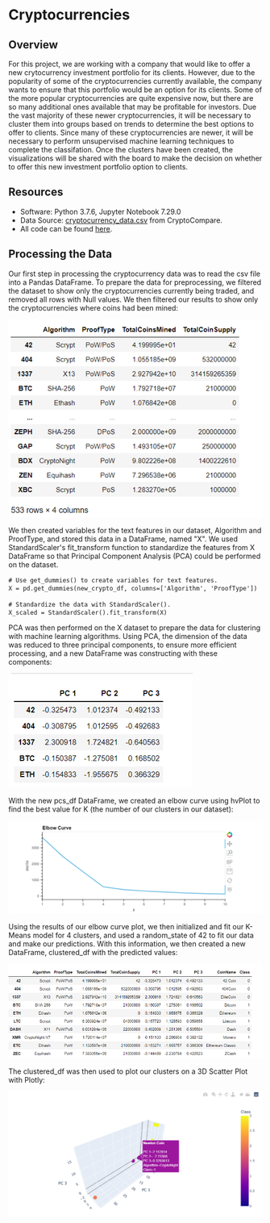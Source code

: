 # Cryptocurrencies

## Overview

For this project, we are working with a company that would like to offer a new crytocurrency investment portfolio for its clients. However, due to the popularity of some of the cryptocurrencies currently available, the company wants to ensure that this portfolio would be an option for its clients. Some of the more popular cryptocurrencies are quite expensive now, but there are so many additional ones available that may be profitable for investors. Due the vast majority of these newer cryptocurrencies, it will be necessary to cluster them into groups based on trends to determine the best options to offer to clients. Since many of these cryptocurrencies are newer, it will be necessary to perform unsupervised machine learning techniques to complete the classifation. Once the clusters have been created, the visualizations will be shared with the board to make the decision on whether to offer this new investment portfolio option to clients.

## Resources

* Software: Python 3.7.6, Jupyter Notebook 7.29.0
* Data Source: [cryptocurrency_data.csv](https://min-api.cryptocompare.com/data/all/coinlist) from CryptoCompare. 
* All code can be found [here](https://github.com/crtallent/Cryptocurrencies/blob/main/crypto_clustering.ipynb).

## Processing the Data

Our first step in processing the cryptocurrency data was to read the csv file into a Pandas DataFrame. To prepare the data for preprocessing, we filtered the dataset to show only the cryptocurrencies currently being traded, and removed all rows with Null values. We then filtered our results to show only the cryptocurrencies where coins had been mined:

<img src="https://github.com/crtallent/Cryptocurrencies/blob/main/Resources/Images/new_crypto_df.png" alt="Crypto_df" title="Crypto_df" />

We then created variables for the text features in our dataset, Algorithm and ProofType, and stored this data in a DataFrame, named "X". We used StandardScaler's fit_transform function to standardize the features from X DataFrame so that Principal Component Analysis (PCA) could be performed on the dataset.  

~~~
# Use get_dummies() to create variables for text features.
X = pd.get_dummies(new_crypto_df, columns=['Algorithm', 'ProofType'])

# Standardize the data with StandardScaler().
X_scaled = StandardScaler().fit_transform(X)
~~~

PCA was then performed on the X dataset to prepare the data for clustering with machine learning algorithms. Using PCA, the dimension of the data was reduced to three principal components, to ensure more efficient processing, and a new DataFrame was constructing with these components:

<img src="https://github.com/crtallent/Cryptocurrencies/blob/main/Resources/Images/PCA.png" alt="pcs_df" title="pcs_df" />

With the new pcs_df DataFrame, we created an elbow curve using hvPlot to find the best value for K (the number of our clusters in our dataset):

<img src="https://github.com/crtallent/Cryptocurrencies/blob/main/Resources/Images/Elbow.png" alt="elbow curve plot" title="Elbow Curve" />

Using the results of our elbow curve plot, we then initialized and fit our K-Means model for 4 clusters, and used a random_state of 42 to fit our data and make our predictions. With this information, we then created a new DataFrame, clustered_df with the predicted values: 

<img src="https://github.com/crtallent/Cryptocurrencies/blob/main/Resources/Images/Clustered.png" alt="clustered_df" title="clustered_df" />

The clustered_df was then used to plot our clusters on a 3D Scatter Plot with Plotly:

<img src="https://github.com/crtallent/Cryptocurrencies/blob/main/Resources/Images/3d_scatter.png" alt="3D Scatter Plot" title="3D Scatter Plot" />
